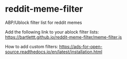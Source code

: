 # reddit-meme-filter
ABP/Ublock filter list for reddit memes

Add the following link to your ablock filter lists:
https://bartlettt.github.io/reddit-meme-filter/meme-filter.js

How to add custom filters:
https://ads-for-open-source.readthedocs.io/en/latest/installation.html
